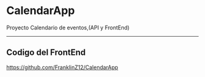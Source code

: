 # CalendarApp
Proyecto Calendario de eventos,(API y FrontEnd)
***
## Codigo del FrontEnd
https://github.com/FranklinZ12/CalendarApp
